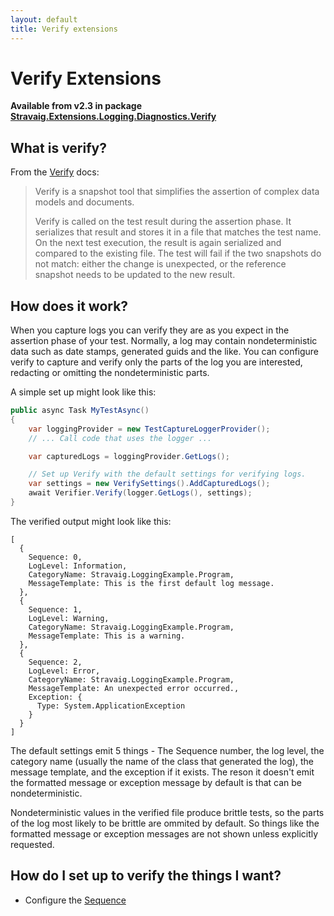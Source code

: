 ```yaml
---
layout: default
title: Verify extensions
---
```


# Verify Extensions

**Available from v2.3 in package [Stravaig.Extensions.Logging.Diagnostics.Verify](https://www.nuget.org/packages/Stravaig.Extensions.Logging.Diagnostics.Verify)**

## What is verify?

From the [Verify](https://github.com/VerifyTests/Verify) docs:
> Verify is a snapshot tool that simplifies the assertion of complex data models and documents.
>
> Verify is called on the test result during the assertion phase. It serializes that result and stores it in a file that matches the test name. On the next test execution, the result is again serialized and compared to the existing file. The test will fail if the two snapshots do not match: either the change is unexpected, or the reference snapshot needs to be updated to the new result.

## How does it work?

When you capture logs you can verify they are as you expect in the assertion phase of your test. Normally, a log may contain nondeterministic data such as date stamps, generated guids and the like. You can configure verify to capture and verify only the parts of the log you are interested, redacting or omitting the nondeterministic parts.

A simple set up might look like this:
```csharp
public async Task MyTestAsync()
{
    var loggingProvider = new TestCaptureLoggerProvider();
    // ... Call code that uses the logger ...

    var capturedLogs = loggingProvider.GetLogs();

    // Set up Verify with the default settings for verifying logs.
    var settings = new VerifySettings().AddCapturedLogs();
    await Verifier.Verify(logger.GetLogs(), settings);
}
```

The verified output might look like this:
```
[
  {
    Sequence: 0,
    LogLevel: Information,
    CategoryName: Stravaig.LoggingExample.Program,
    MessageTemplate: This is the first default log message.
  },
  {
    Sequence: 1,
    LogLevel: Warning,
    CategoryName: Stravaig.LoggingExample.Program,
    MessageTemplate: This is a warning.
  },
  {
    Sequence: 2,
    LogLevel: Error,
    CategoryName: Stravaig.LoggingExample.Program,
    MessageTemplate: An unexpected error occurred.,
    Exception: {
      Type: System.ApplicationException
    }
  }
]
```

The default settings emit 5 things - The Sequence number, the log level, the category name (usually the name of the class that generated the log), the message template, and the exception if it exists. The reson it doesn't emit the formatted message or exception message by default is that can be nondeterministic.

Nondeterministic values in the verified file produce brittle tests, so the parts of the log most likely to be brittle are ommited by default. So things like the formatted message or exception messages are not shown unless explicitly requested.

## How do I set up to verify the things I want?

* Configure the [Sequence](verify/sequence.md)

